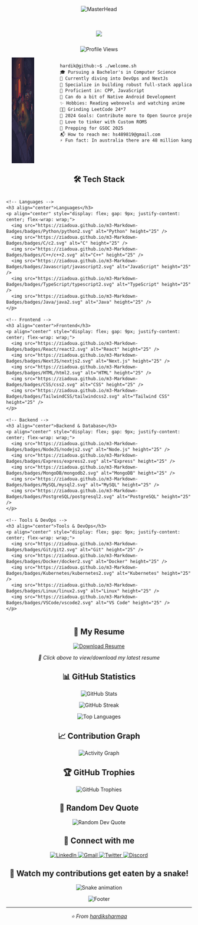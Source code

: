 <!-- IF YOU HAVE THE CONSCIENCE TO COPY THIS ATLEAST CONSIDER STARRING THE REPOSITORY -->
<!-- Main Top PC GIF -->
<p align="center">
  <img src="https://images-wixmp-ed30a86b8c4ca887773594c2.wixmp.com/f/c83c004e-1370-4756-88e5-4071de797088/dgdq8br-09cc7ad6-a021-47a5-b0e0-917b12b0f7a7.gif?token=eyJ0eXAiOiJKV1QiLCJhbGciOiJIUzI1NiJ9.eyJzdWIiOiJ1cm46YXBwOjdlMGQxODg5ODIyNjQzNzNhNWYwZDQxNWVhMGQyNmUwIiwiaXNzIjoidXJuOmFwcDo3ZTBkMTg4OTgyMjY0MzczYTVmMGQ0MTVlYTBkMjZlMCIsIm9iaiI6W1t7InBhdGgiOiJcL2ZcL2M4M2MwMDRlLTEzNzAtNDc1Ni04OGU1LTQwNzFkZTc5NzA4OFwvZGdkcThici0wOWNjN2FkNi1hMDIxLTQ3YTUtYjBlMC05MTdiMTJiMGY3YTcuZ2lmIn1dXSwiYXVkIjpbInVybjpzZXJ2aWNlOmZpbGUuZG93bmxvYWQiXX0.tqRMtE-b2QiI2nnefNxSDMJvZCcYqFmq2ccg_Xfzqb8" alt="MasterHead" width="600"/>
</p>

<!-- Animated Title -->
<div align="center">
<h1 align="center">
  <!-- Typing SVG by DenverCoder1 - https://github.com/DenverCoder1/readme-typing-svg -->
  <a href="https://github.com/hardiksharmaa">
    <img src="https://readme-typing-svg.demolab.com/?lines=Hey%20There,%20I'm%20Hardik!;Full%20Stack%20Developer;Problem%20Solver;Code%20Enthusiast&font=Raleway&center=true&width=440&height=50&color=CF41AE&vCenter=true&pause=420&size=30" /></a>
</h1>
</div>

<!-- Visitor Counter -->
<p align="center">
  <img src="https://komarev.com/ghpvc/?username=hardiksharmaa&color=blueviolet&style=flat-square&label=Profile+Views" alt="Profile Views" />
</p>

<!-- About ME -->
<div class="about-main" style="display: flex;">
    <div align="left" style="display: flex; margin: 0px 70px 0px 15px; box-shadow: 10px 10px 13px -3px rgba(255,255,255,0.5);" class="about-left">
        <img align="left" src="https://github.com/DashingAdi/DashingAdi/blob/main/assets/camp.gif" height="287" width="240">
    </div>
  
```markdown
hardik@github:~$ ./welcome.sh
🎓 Pursuing a Bachelor's in Computer Science
🌱 Currently diving into DevOps and NextJs
💼 Specialize in building robust full-stack applications
🌟 Proficient in: CPP, JavaScript
🔎 Can do a bit of Native Android Development
✨ Hobbies: Reading webnovels and watching anime
👨‍💻 Grinding LeetCode 24*7
🥅 2024 Goals: Contribute more to Open Source projects
👾 Love to tinker with Custom ROMS
🎯 Prepping for GSOC 2025
📬 How to reach me: hs489819@gmail.com
⚡ Fun fact: In australia there are 48 million kangaroos and in Uruguay there are 3,457,380 inhabitants. So if the kangaroos decide to invade Uruguay, each Uruguayan will have to fight 14 kangaroos.
```
</div>

<!-- Technologies -->
<div style="display: flex;">
  <div style="display: flex; flex-direction: column;">
    <h2 align="center">🛠️ Tech Stack</h2>
    
    <!-- Languages -->
    <h3 align="center">Languages</h3>
    <p align="center" style="display: flex; gap: 9px; justify-content: center; flex-wrap: wrap;">
      <img src="https://ziadoua.github.io/m3-Markdown-Badges/badges/Python/python2.svg" alt="Python" height="25" />
      <img src="https://ziadoua.github.io/m3-Markdown-Badges/badges/C/c2.svg" alt="C" height="25" />
      <img src="https://ziadoua.github.io/m3-Markdown-Badges/badges/C++/c++2.svg" alt="C++" height="25" />
      <img src="https://ziadoua.github.io/m3-Markdown-Badges/badges/Javascript/javascript2.svg" alt="JavaScript" height="25" />
      <img src="https://ziadoua.github.io/m3-Markdown-Badges/badges/TypeScript/typescript2.svg" alt="TypeScript" height="25" />
      <img src="https://ziadoua.github.io/m3-Markdown-Badges/badges/Java/java2.svg" alt="Java" height="25" />
    </p>

    <!-- Frontend -->
    <h3 align="center">Frontend</h3>
    <p align="center" style="display: flex; gap: 9px; justify-content: center; flex-wrap: wrap;">
      <img src="https://ziadoua.github.io/m3-Markdown-Badges/badges/React/react2.svg" alt="React" height="25" />
      <img src="https://ziadoua.github.io/m3-Markdown-Badges/badges/NextJS/nextjs2.svg" alt="Next.js" height="25" />
      <img src="https://ziadoua.github.io/m3-Markdown-Badges/badges/HTML/html2.svg" alt="HTML" height="25" />
      <img src="https://ziadoua.github.io/m3-Markdown-Badges/badges/CSS/css2.svg" alt="CSS" height="25" />
      <img src="https://ziadoua.github.io/m3-Markdown-Badges/badges/TailwindCSS/tailwindcss2.svg" alt="Tailwind CSS" height="25" />
    </p>

    <!-- Backend -->
    <h3 align="center">Backend & Database</h3>
    <p align="center" style="display: flex; gap: 9px; justify-content: center; flex-wrap: wrap;">
      <img src="https://ziadoua.github.io/m3-Markdown-Badges/badges/NodeJS/nodejs2.svg" alt="Node.js" height="25" />
      <img src="https://ziadoua.github.io/m3-Markdown-Badges/badges/Express/express2.svg" alt="Express" height="25" />
      <img src="https://ziadoua.github.io/m3-Markdown-Badges/badges/MongoDB/mongodb2.svg" alt="MongoDB" height="25" />
      <img src="https://ziadoua.github.io/m3-Markdown-Badges/badges/MySQL/mysql2.svg" alt="MySQL" height="25" />
      <img src="https://ziadoua.github.io/m3-Markdown-Badges/badges/PostgreSQL/postgresql2.svg" alt="PostgreSQL" height="25" />
    </p>

    <!-- Tools & DevOps -->
    <h3 align="center">Tools & DevOps</h3>
    <p align="center" style="display: flex; gap: 9px; justify-content: center; flex-wrap: wrap;">
      <img src="https://ziadoua.github.io/m3-Markdown-Badges/badges/Git/git2.svg" alt="Git" height="25" />
      <img src="https://ziadoua.github.io/m3-Markdown-Badges/badges/Docker/docker2.svg" alt="Docker" height="25" />
      <img src="https://ziadoua.github.io/m3-Markdown-Badges/badges/Kubernetes/kubernetes2.svg" alt="Kubernetes" height="25" />
      <img src="https://ziadoua.github.io/m3-Markdown-Badges/badges/Linux/linux2.svg" alt="Linux" height="25" />
      <img src="https://ziadoua.github.io/m3-Markdown-Badges/badges/VSCode/vscode2.svg" alt="VS Code" height="25" />
    </p>
  </div>
</div>

<!-- CV Section -->
<h2 align="center">📄 My Resume</h2>
<p align="center">
  <a href="https://github.com/hardiksharmaa/hardiksharmaa/blob/main/resume/Hardik_Sharma_Resume.pdf" target="_blank">
    <img src="https://img.shields.io/badge/Download%20Resume-FF6B6B?style=for-the-badge&logo=adobe-acrobat-reader&logoColor=white" alt="Download Resume" />
  </a>
</p>
<p align="center">
  <i>📝 Click above to view/download my latest resume</i>
</p>

<!-- GitHub Stats -->
<h2 align="center">📊 GitHub Statistics</h2>
<p align="center">
  <img src="https://github-readme-stats.vercel.app/api?username=hardiksharmaa&show_icons=true&theme=radical&count_private=true" alt="GitHub Stats" />
</p>

<p align="center">
  <img src="https://github-readme-streak-stats.herokuapp.com/?user=hardiksharmaa&theme=radical" alt="GitHub Streak" />
</p>

<p align="center">
  <img src="https://github-readme-stats.vercel.app/api/top-langs/?username=hardiksharmaa&layout=compact&theme=radical" alt="Top Languages" />
</p>

<!-- Activity Graph -->
<h2 align="center">📈 Contribution Graph</h2>
<p align="center">
  <img src="https://github-readme-activity-graph.vercel.app/graph?username=hardiksharmaa&theme=react-dark&hide_border=true" alt="Activity Graph" />
</p>

<!-- Trophies -->
<h2 align="center">🏆 GitHub Trophies</h2>
<p align="center">
  <img src="https://github-profile-trophy.vercel.app/?username=hardiksharmaa&theme=radical&no-frame=false&no-bg=false&margin-w=4" alt="GitHub Trophies" />
</p>

<!-- Random Dev Quote -->
<h2 align="center">💭 Random Dev Quote</h2>
<p align="center">
  <img src="https://quotes-github-readme.vercel.app/api?type=horizontal&theme=radical" alt="Random Dev Quote" />
</p>

<!-- Connect with me -->
<h2 align="center">🤝 Connect with me</h2>
<p align="center">
  <a href="https://www.linkedin.com/in/hardiksh121/" target="_blank">
    <img src="https://img.shields.io/badge/LinkedIn-0077B5?style=for-the-badge&logo=linkedin&logoColor=white" alt="LinkedIn" />
  </a>
  <a href="mailto:hs489819@gmail.com" target="_blank">
    <img src="https://img.shields.io/badge/Gmail-D14836?style=for-the-badge&logo=gmail&logoColor=white" alt="Gmail" />
  </a>
  <a href="https://twitter.com/hardiksharmaa" target="_blank">
    <img src="https://img.shields.io/badge/Twitter-1DA1F2?style=for-the-badge&logo=twitter&logoColor=white" alt="Twitter" />
  </a>
  <a href="https://discord.com/users/hardiksharmaa" target="_blank">
    <img src="https://img.shields.io/badge/Discord-7289DA?style=for-the-badge&logo=discord&logoColor=white" alt="Discord" />
  </a>
</p>

<!-- Snake Animation -->
<h2 align="center">🐍 Watch my contributions get eaten by a snake!</h2>
<p align="center">
  <img src="https://raw.githubusercontent.com/hardiksharmaa/hardiksharmaa/output/github-contribution-grid-snake.svg" alt="Snake animation" />
</p>

<!-- Footer -->
<div align="center">
  <img src="https://capsule-render.vercel.app/api?type=waving&color=gradient&height=100&section=footer" alt="Footer" />
</div>

---

<p align="center">
  <i>⭐️ From <a href="https://github.com/hardiksharmaa">hardiksharmaa</a></i>
</p>
